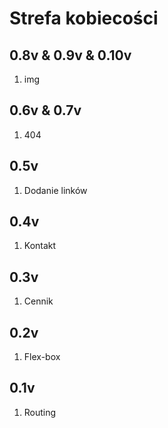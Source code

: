 # Strefa kobiecości

## 0.8v & 0.9v & 0.10v
1. img

## 0.6v & 0.7v
1. 404

## 0.5v
1. Dodanie linków

## 0.4v
1. Kontakt

## 0.3v
1. Cennik

## 0.2v
1. Flex-box

## 0.1v
1. Routing 